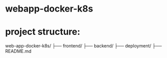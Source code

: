 # webapp-docker-k8s

# project structure:
web-app-docker-k8s/
├── frontend/
├── backend/
├── deployment/
├── README.md
